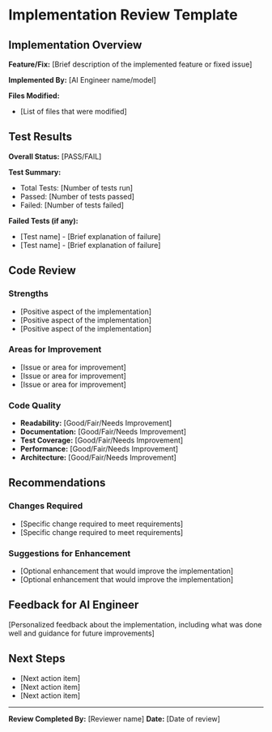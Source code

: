# Implementation Review Template

## Implementation Overview

**Feature/Fix:** [Brief description of the implemented feature or fixed issue]

**Implemented By:** [AI Engineer name/model]

**Files Modified:**
- [List of files that were modified]

## Test Results

**Overall Status:** [PASS/FAIL]

**Test Summary:**
- Total Tests: [Number of tests run]
- Passed: [Number of tests passed]
- Failed: [Number of tests failed]

**Failed Tests (if any):**
- [Test name] - [Brief explanation of failure]
- [Test name] - [Brief explanation of failure]

## Code Review

### Strengths
- [Positive aspect of the implementation]
- [Positive aspect of the implementation]
- [Positive aspect of the implementation]

### Areas for Improvement
- [Issue or area for improvement]
- [Issue or area for improvement]
- [Issue or area for improvement]

### Code Quality
- **Readability:** [Good/Fair/Needs Improvement]
- **Documentation:** [Good/Fair/Needs Improvement]
- **Test Coverage:** [Good/Fair/Needs Improvement]
- **Performance:** [Good/Fair/Needs Improvement]
- **Architecture:** [Good/Fair/Needs Improvement]

## Recommendations

### Changes Required
- [Specific change required to meet requirements]
- [Specific change required to meet requirements]

### Suggestions for Enhancement
- [Optional enhancement that would improve the implementation]
- [Optional enhancement that would improve the implementation]

## Feedback for AI Engineer

[Personalized feedback about the implementation, including what was done well and guidance for future improvements]

## Next Steps

- [Next action item]
- [Next action item]
- [Next action item]

---

**Review Completed By:** [Reviewer name]
**Date:** [Date of review] 